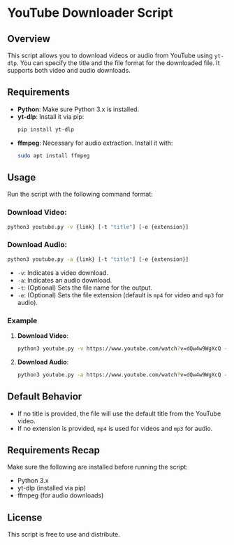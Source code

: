 
# YouTube Downloader Script

## Overview
This script allows you to download videos or audio from YouTube using `yt-dlp`. You can specify the title and the file format for the downloaded file. It supports both video and audio downloads.

## Requirements

- **Python**: Make sure Python 3.x is installed.
- **yt-dlp**: Install it via pip:
  ```bash
  pip install yt-dlp
  ```
- **ffmpeg**: Necessary for audio extraction. Install it with:
  ```bash
  sudo apt install ffmpeg
  ```

## Usage

Run the script with the following command format:

### Download Video:
```bash
python3 youtube.py -v {link} [-t "title"] [-e {extension}]
```

### Download Audio:
```bash
python3 youtube.py -a {link} [-t "title"] [-e {extension}]
```

- `-v`: Indicates a video download.
- `-a`: Indicates an audio download.
- `-t`: (Optional) Sets the file name for the output.
- `-e`: (Optional) Sets the file extension (default is `mp4` for video and `mp3` for audio).

### Example

1. **Download Video**:
   ```bash
   python3 youtube.py -v https://www.youtube.com/watch?v=dQw4w9WgXcQ -t "MyVideo" -e mp4
   ```

2. **Download Audio**:
   ```bash
   python3 youtube.py -a https://www.youtube.com/watch?v=dQw4w9WgXcQ -t "MyAudio" -e mp3
   ```

## Default Behavior

- If no title is provided, the file will use the default title from the YouTube video.
- If no extension is provided, `mp4` is used for videos and `mp3` for audio.

## Requirements Recap

Make sure the following are installed before running the script:
- Python 3.x
- yt-dlp (installed via pip)
- ffmpeg (for audio downloads)

## License

This script is free to use and distribute.
